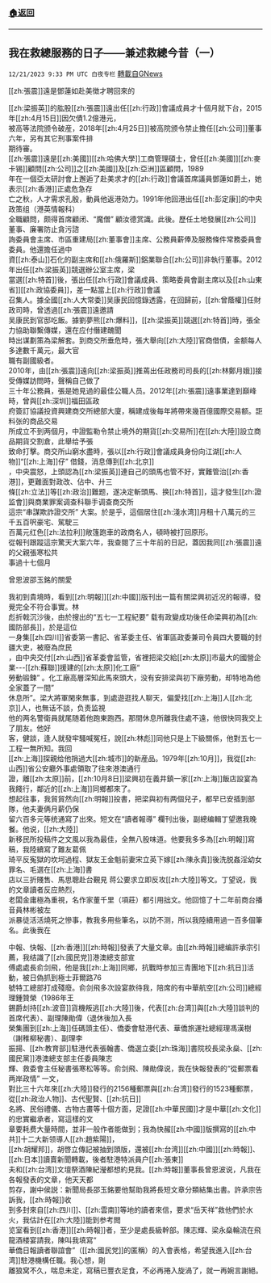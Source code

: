 ###  [:house:返回](README.md)
---


## 我在救總服務的日子——兼述救總今昔（一）
`12/21/2023 9:33 PM UTC 白夜专栏` [轉載自GNews](https://gnews.org/articles/2137842)


[[zh:張震]]遠是鄧蓮如赴美徴才聘回來的  
  
[[zh:梁振英]]的肱股[[zh:張震]]遠出任[[zh:行政]]會議成員才十個月就下台，2015年[[zh:4月15日]]因欠債1.2億港元，  
被高等法院颁令破産，2018年[[zh:4月25日]]被高院颁令禁止擔任[[zh:公司]]董事六年，另有其它刑事案件排  
期待審。  
[[zh:張震]]遠是[[zh:美國]][[zh:哈佛大學]]工商管理碩士，曾任[[zh:美國]][[zh:麥卡锡]]顧問[[zh:公司]]之[[zh:美國]]及[[zh:亞洲]]區顧問，1989  
年在一個亞太研討會上邂逅了赴美求才的[[zh:行政]]會議首席議員鄧蓮如爵土，她表示[[zh:香港]]正處危急存  
亡之秋，人才需求孔殷，動員他返港効力。1991年他回港出任[[zh:彭定康]]的中央政策组（港英情報科）  
全職顧問，颇得首席顧闭、“魔僧” 顧汝德赏識。此後。歷任土地發展[[zh:公司]]董事、廉署防止貪污諮  
詢委員會主席、市區重建局[[zh:董事會]]主席、公務員薪俸及服務條件常務委員會委員。他還擔任過中  
資[[zh:泰山]]石化的副主席和[[zh:俄羅斯]]鋁業聯合[[zh:公司]]非執行董事。2012年出任[[zh:梁振英]]競選辦公室主席，梁  
當選[[zh:特首]]後，張出任[[zh:行政]]會議成員、策略委員會副主席以及[[zh:山東省]][[zh:政協委員]]，差一點當上[[zh:行政]]會議  
召集人。據全國[[zh:人大常委]]吴康民回憶錄透露，在回歸前，[[zh:曾蔭權]]任財政司時，曾透過[[zh:張震]]遠邀請  
吴康民到官邸吃飯。據劉夢熊[[zh:爆料]]，[[zh:梁振英]]競選[[zh:特首]]時，張全力協助聯繫傳媒，還在应付僭建醜聞  
時出谋劃策為梁解套。到商交所垂危時，張大舉向[[zh:大陸]]官商借債，金额每人多達數千萬元，最大官  
職有副國級者。  
2010年，由[[zh:張震]]遠向[[zh:梁振英]]推蔫出任政務司司長的[[zh:林鄭月娥]]接受傳媒訪問時，聲稱自己做了  
三十年公務員，張是她見過的最佳公職人员。2012年[[zh:張震]]遠事業達到巔峰時，曾與[[zh:深圳]]福田區政  
府簽訂協議投資興建商交所總部大廈，稱建成後每年將帶來幾百億國際交易额。詎料张的商品交易  
所成立不到两個月，中證監勒令禁止境外的期貨[[zh:交易所]]在[[zh:大陸]]設立商品期貨交割倉，此舉给予張  
致命打擊。商交所山窮水盡時，張以[[zh:行政]]會議成員身份向江湖[[zh:人物]]“[[zh:上海]]仔” 借錢，消息傳到[[zh:北京]]  
，中央震怒，上頭認為[[zh:梁振英]]連自己的頭馬也管不好，實難管治[[zh:香港]]，更難面對政改、佔中、廾三  
條[[zh:立法]]等[[zh:政治]]難题，遂决定斬頭馬、换[[zh:特首]]，這才發生[[zh:證监會]]與商業罪案调查科聯手调查商交所  
這宗“串謀欺詐證交所” 大案。於是乎，這個居住[[zh:淺水湾]]月租十八萬元的三千五百呎豪宅、駕駛三  
百萬元红色[[zh:法拉利]]敞篷跑車的政商名人，頓時被打回原形。  
從報刊跟蹤這宗驚天大案六年，我查閱了三十年前的日記，蓋因我同[[zh:張震]]遠的父親張寒松共  
事過十七個月  
  
曾恩波邵玉銘的關愛  
  
我初到貴境時，看到[[zh:明報]][[zh:中國]]版刊出一篇有關梁興初近况的報導，發覺完全不符合事實。林  
彪折戟沉沙後，由於搜出的“五七一工程紀要” 载有政變成功後任命梁興初為[[zh:國防部長]]，於是這位  
一身集[[zh:四川]]省委第一書記、省革委主任、省軍區政委兼司令員四大要職的封疆大吏，被廢為庶民  
，由中央交付[[zh:山西]]省革委會监管，省裡把梁交給[[zh:太原]]市最大的國營企業---[[zh:蘇聯]]援建的[[zh:太原]]化工廠“  
勞動锻鍊” 。化工廠高層深知此馬來頭大，没有安排梁與初下廠劳動，却特地為他全家蓋了一間”  
休息所”。梁大將軍閑來無事，到處遊逛找人聊天，偏愛找[[zh:上海]]人[[zh:北京]]人，也無话不談，负责监視  
他的两名警衛員就尾随着他跑東跑西。那間休息所離我住處不遠，他很快同我交上了朋友。他好  
客，健談，逢人就發牢騷喊冤枉，說[[zh:林彪]]同他只是上下級關係，他對五七一工程一無所知。我回  
[[zh:上海]]探親给他捎過大[[zh:城市]]的新産品。1979年[[zh:10月]]，我從[[zh:山西]]省公安廳外事處領取了往來港澳通行  
證，離[[zh:太原]]前，[[zh:10月8日]]梁興初在義井鎮一家[[zh:上海]]飯店設宴為我餞行，鄰近的[[zh:上海]]同鄉都來了。  
想起往事，我貿貿然向[[zh:明報]]投書，把梁與初有两個兒子，都早已安插到部隊，他夫妻俩月薪仍保  
留六百多元等统通寫了出來。短文在“讀者報導” 欄刊出後，副總编輯丁望邀我晚餐。他说，[[zh:大陸]]  
新移民所投稿件之文風以我為最佳，全無八股味道。他要我多多為[[zh:明報]]寫稿，我陸續寫了難友葛佩  
琦平反寃獄的坎坷過程、獄友王金魁前妻宋立英下嫁[[zh:陳永貴]]後洗脱姦淫幼女罪名、毛選在[[zh:上海]]書  
店以三折賤售、馬思聰赴台覲見 蒋公要求立即反攻[[zh:大陸]]等文。丁望说，我的文章讀者反应熱烈，  
老闆金庸極為重視，名作家董千里（項莊）都引用拙文。他回憶了十二年前商台播音員林彬被左  
派暴徒活活燒死之慘事，教我多用些筆名，以防不测，所以我陸續用過一百多個筆名。此後我在  
  
中報、快報、[[zh:香港]][[zh:時報]]發表了大量文章。由[[zh:時報]]總编許承宗引薦，我结識了[[zh:國民党]]港澳總支部宣  
傅處處長俞剑飛，他是我[[zh:上海]]同鄉，抗戰時参加三青團地下[[zh:抗日]]活動，被日偽抓到極士菲爾路76  
號特工總部打成殘廢。俞剑飛多次設宴款待我，陪席的有中華航空[[zh:公司]]總經理鍾贊榮（1986年王  
錫爵刦持[[zh:波音]]貨機叛逃[[zh:大陸]]後，代表[[zh:台湾]]與[[zh:大陸]]談判的首席代表）、副理陳勛偉（退休後加入長  
榮集團到[[zh:上海]]任碼頭主任）、僑委會駐港代表、華僑旅運社總經理馮漢樹（謝稚柳秘書）、副理李  
振揚、[[zh:教育部]]駐港代表張翰書、僑選立委[[zh:珠海]]書院校長梁永燊、[[zh:國民黨]]港澳總支部主任委員陳志  
輝、救委會主任秘書張寒松等等。俞剑飛、陳勛偉说，我在快報發表的“從郵票看两岸政情” 一文，  
對比三十六年來[[zh:大陸]]發行的2156種郵票與[[zh:台湾]]發行的1523種郵票，從[[zh:政治人物]]、古代聖賢、[[zh:抗日]]  
名將、民俗禮儀、古物古畫等十個方面，足證[[zh:中華民國]]才是中華[[zh:文化]]的忠實繼承者，寫這樣的文  
章要耗费大量時間，並非一般作者能做到；我為快赧[[zh:中國]]版撰寫的[[zh:中共]]十二大新领導人[[zh:趙紫陽]]，  
[[zh:胡耀邦]]，胡啓立傳記被抽到頭版，還被[[zh:台湾]][[zh:中國]][[zh:時報]]、[[zh:日本]]讀賣新聞轉載，後者駐港特派員户[[zh:張東]]  
夫和[[zh:台湾]]文壇祭酒陳紀瀅都想約見我。[[zh:時報]]董事長曾恩波说，凡我在各報發表的文章，他天天都  
剪存，謝中侯説：新聞局長邵玉銘要他幫助我將長短文章分類結集出書。許承宗告訴我，[[zh:時報]]收  
到多封來自[[zh:四川]]、[[zh:雲南]]等地的讀者來信，要求“岳天祥”救他們於水火，我估計在[[zh:大陸]]能到参考閲  
览室看到[[zh:香港]][[zh:時報]]者，至少是處長級幹部。陳志輝、梁永燊輪流在飛龍酒楼宴請我，陳叫我填寫“  
華僑日報讀者聯誼會”（[[zh:國民党]]的匿稱）的入會表格，希望我進入[[zh:台湾]]駐港機構任職。我心想，剛  
離狼窝不久，喘息未定，寫稿已豐衣足食，不必再捲入旋渦了，就一再婉言謝絕。
